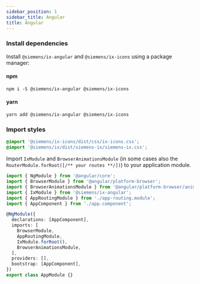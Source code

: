 ```yaml
---
sidebar_position: 1
sidebar_title: Angular
title: Angular
---
```


### Install dependencies

Install `@siemens/ix-angular` and `@siemens/ix-icons` using a package manager:

#### npm

```
npm i -S @siemens/ix-angular @siemens/ix-icons
```

#### yarn

```
yarn add @siemens/ix-angular @siemens/ix-icons
```

### Import styles

```css
@import '@siemens/ix-icons/dist/css/ix-icons.css';
@import '@siemens/ix/dist/siemens-ix/siemens-ix.css';
```

Import `IxModule` and `BrowserAnimationsModule` (in some cases also the `RouterModule.forRoot([/** your routes **/])`) to your application module.

```typescript
import { NgModule } from '@angular/core';
import { BrowserModule } from '@angular/platform-browser';
import { BrowserAnimationsModule } from '@angular/platform-browser/animations';
import { IxModule } from '@siemens/ix-angular';
import { AppRoutingModule } from './app-routing.module';
import { AppComponent } from './app.component';

@NgModule({
  declarations: [AppComponent],
  imports: [
    BrowserModule,
    AppRoutingModule,
    IxModule.forRoot(),
    BrowserAnimationsModule,
  ],
  providers: [],
  bootstrap: [AppComponent],
})
export class AppModule {}
```
